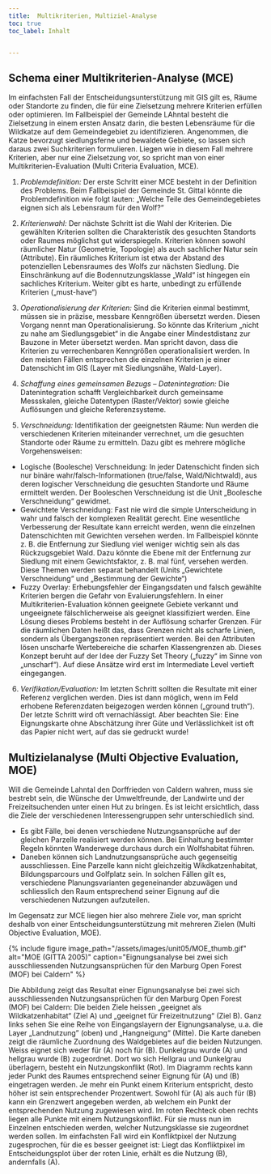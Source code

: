 ```yaml
---
title:  Multikriterien, Multiziel-Analyse 
toc: true
toc_label: Inhalt


---
```




## Schema einer Multikriterien-Analyse (MCE)

Im einfachsten Fall der Entscheidungsunterstützung mit GIS gilt es, Räume oder Standorte zu finden, die für eine Zielsetzung mehrere Kriterien erfüllen oder optimieren. Im Fallbeispiel der Gemeinde LAhntal besteht die Zielsetzung in einem ersten Ansatz darin, die besten Lebensräume für die Wildkatze auf dem Gemeindegebiet zu identifizieren. Angenommen, die Katze bevorzugt siedlungsferne und bewaldete Gebiete, so lassen sich daraus zwei Suchkriterien formulieren. Liegen wie in diesem Fall mehrere Kriterien, aber nur eine Zielsetzung vor, so spricht man von einer Multikriterien-Evaluation (Multi Criteria Evaluation, MCE).

1. *Problemdefinition:*
Der erste Schritt einer MCE besteht in der Definition des Problems. Beim Fallbeispiel der Gemeinde St. Gittal könnte die Problemdefinition wie folgt lauten: „Welche Teile des Gemeindegebietes eignen sich als Lebensraum für den Wolf?“

2. *Kriterienwahl:*
Der nächste Schritt ist die Wahl der Kriterien. Die gewählten Kriterien sollten die Charakteristik des gesuchten Standorts oder Raumes möglichst gut widerspiegeln. Kriterien können sowohl räumlicher Natur (Geometrie, Topologie) als auch sachlicher Natur sein (Attribute). Ein räumliches Kriterium ist etwa der Abstand des potenziellen Lebensraumes des Wolfs zur nächsten Siedlung. Die Einschränkung auf die Bodennutzungsklasse „Wald“ ist hingegen ein sachliches Kriterium. Weiter gibt es harte, unbedingt zu erfüllende Kriterien („must-have“) 

3. *Operationalisierung der Kriterien:*
Sind die Kriterien einmal bestimmt, müssen sie in präzise, messbare Kenngrößen übersetzt werden. Diesen Vorgang nennt man Operationalisierung. So könnte das Kriterium „nicht zu nahe am Siedlungsgebiet“ in die Angabe einer Mindestdistanz zur Bauzone in Meter übersetzt werden. Man spricht davon, dass die Kriterien zu verrechenbaren Kenngrößen operationalisiert werden. In den meisten Fällen entsprechen die einzelnen Kriterien je einer Datenschicht im GIS (Layer mit Siedlungsnähe, Wald-Layer).

4. *Schaffung eines gemeinsamen Bezugs – Datenintegration:*
Die Datenintegration schafft Vergleichbarkeit durch gemeinsame Messskalen, gleiche Datentypen (Raster/Vektor) sowie gleiche Auflösungen und gleiche Referenzsysteme.

5. *Verschneidung:*
Identifikation der geeignetsten Räume: Nun werden die verschiedenen Kriterien miteinander verrechnet, um die gesuchten Standorte oder Räume zu ermitteln. Dazu gibt es mehrere mögliche Vorgehensweisen:
  * Logische (Boolesche) Verschneidung: In jeder Datenschicht finden sich nur binäre wahr/falsch-Informationen (true/false, Wald/Nichtwald), aus deren logischer Verschneidung die gesuchten Standorte und Räume ermittelt werden. Der Booleschen Verschneidung ist die Unit „Boolesche Verschneidung“ gewidmet.
  * Gewichtete Verschneidung: Fast nie wird die simple Unterscheidung in wahr und falsch der komplexen Realität gerecht. Eine wesentliche Verbesserung der Resultate kann erreicht werden, wenn die einzelnen Datenschichten mit Gewichten versehen werden. Im Fallbeispiel könnte z. B. die Entfernung zur Siedlung viel weniger wichtig sein als das Rückzugsgebiet Wald. Dazu könnte die Ebene mit der Entfernung zur Siedlung mit einem Gewichtsfaktor, z. B. mal fünf, versehen werden. Diese Themen werden separat behandelt (Units „Gewichtete Verschneidung“ und „Bestimmung der Gewichte“)
  * Fuzzy Overlay: Erhebungsfehler der Eingangsdaten und falsch gewählte Kriterien bergen die Gefahr von Evaluierungsfehlern. In einer Multikriterien-Evaluation können geeignete Gebiete verkannt und ungeeignete fälschlicherweise als geeignet klassifiziert werden. Eine Lösung dieses Problems besteht in der Auflösung scharfer Grenzen. Für die räumlichen Daten heißt das, dass Grenzen nicht als scharfe Linien, sondern als Übergangszonen repräsentiert werden. Bei den Attributen lösen unscharfe Wertebereiche die scharfen Klassengrenzen ab. Dieses Konzept beruht auf der Idee der Fuzzy Set Theory („fuzzy“ im Sinne von „unscharf“). Auf diese Ansätze wird erst im Intermediate Level vertieft eingegangen.
6. *Verifikation/Evaluation:*
Im letzten Schritt sollten die Resultate mit einer Referenz verglichen werden. Dies ist dann möglich, wenn im Feld erhobene Referenzdaten beigezogen werden können („ground truth“). Der letzte Schritt wird oft vernachlässigt. Aber beachten Sie: Eine Eignungskarte ohne Abschätzung ihrer Güte und Verlässlichkeit ist oft das Papier nicht wert, auf das sie gedruckt wurde!

##  Multizielanalyse (Multi Objective Evaluation, MOE)
	

Will die Gemeinde Lahntal den Dorffrieden von Caldern wahren, muss sie bestrebt sein, die Wünsche der Umweltfreunde, der Landwirte und der Freizeitsuchenden unter einen Hut zu bringen. Es ist leicht ersichtlich, dass die Ziele der verschiedenen Interessengruppen sehr unterschiedlich sind.

*  Es gibt Fälle, bei denen verschiedene Nutzungsansprüche auf der gleichen Parzelle realisiert werden können. Bei Einhaltung bestimmter Regeln könnten Wanderwege durchaus durch ein Wolfshabitat führen.
*  Daneben können sich Landnutzungsansprüche auch gegenseitig ausschliessen. Eine Parzelle kann nicht gleichzeitig Wikdkatzenhabitat, Bildungsparcours und Golfplatz sein. In solchen Fällen gilt es, verschiedene Planungsvarianten gegeneinander abzuwägen und schliesslich den Raum entsprechend seiner Eignung auf die verschiedenen Nutzungen aufzuteilen.

Im Gegensatz zur MCE liegen hier also mehrere Ziele vor, man spricht deshalb von einer Entscheidungsunterstützung mit mehreren Zielen (Multi Objective Evaluation, MOE).


{% include figure image_path="/assets/images/unit05/MOE_thumb.gif" alt="MOE (GITTA 2005)" caption="Eignungsanalyse bei zwei sich ausschliessenden Nutzungsansprüchen für den Marburg Open Forest (MOF) bei Caldern" %}


Die Abbildung zeigt das Resultat einer Eignungsanalyse bei zwei sich ausschliessenden Nutzungsansprüchen für den Marburg Open Forest (MOF) bei Caldern: Die beiden Ziele heissen „geeignet als Wildkatzenhabitat“ (Ziel A) und „geeignet für Freizeitnutzung“ (Ziel B). Ganz links sehen Sie eine Reihe von Eingangslayern der Eignungsanalyse, u.a. die Layer „Landnutzung” (oben) und „Hangneigung“ (Mitte). Die Karte daneben zeigt die räumliche Zuordnung des Waldgebietes auf die beiden Nutzungen. Weiss eignet sich weder für (A) noch für (B). Dunkelgrau wurde (A) und hellgrau wurde (B) zugeordnet. Dort wo sich Hellgrau und Dunkelgrau überlagern, besteht ein Nutzungskonflikt (Rot).
Im Diagramm rechts kann jeder Punkt des Raumes entsprechend seiner Eignung für (A) und (B) eingetragen werden. Je mehr ein Punkt einem Kriterium entspricht, desto höher ist sein entsprechender Prozentwert. Sowohl für (A) als auch für (B) kann ein Grenzwert angegeben werden, ab welchem ein Punkt der entsprechenden Nutzung zugewiesen wird. Im roten Rechteck oben rechts liegen alle Punkte mit einem Nutzungskonflikt. Für sie muss nun im Einzelnen entschieden werden, welcher Nutzungsklasse sie zugeordnet werden sollen. Im einfachsten Fall wird ein Konfliktpixel der Nutzung zugesprochen, für die es besser geeignet ist: Liegt das Konfliktpixel im Entscheidungsplot über der roten Linie, erhält es die Nutzung (B), andernfalls (A).
